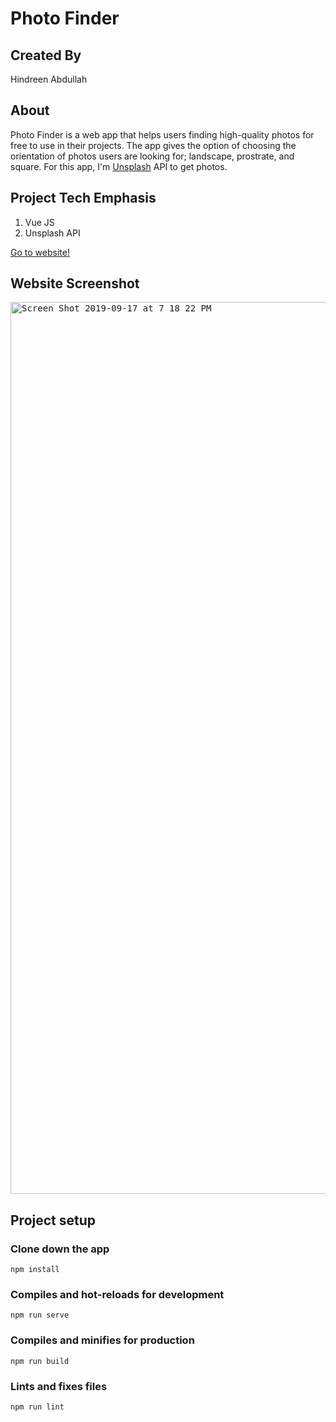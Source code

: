 # Photo Finder

## Created By
Hindreen Abdullah

## About
Photo Finder is a web app that helps users finding high-quality photos for free to use in their projects. The app gives the option of choosing the orientation of photos users are looking for; landscape, prostrate, and square. For this app, I'm  [Unsplash](https://unsplash.com) API to get photos.

## Project Tech Emphasis
1. Vue JS
2. Unsplash API

[Go to website!](https://hndfaw.github.io/Photo-Finder/)

## Website Screenshot

<kbd>
<img width="1427" alt="Screen Shot 2019-09-17 at 7 18 22 PM" src="https://user-images.githubusercontent.com/45321668/65095836-fff79380-d97f-11e9-9661-62cf01ab24a3.png">
</kbd>


## Project setup

### Clone down the app

```
npm install
```

### Compiles and hot-reloads for development
```
npm run serve
```

### Compiles and minifies for production
```
npm run build
```

### Lints and fixes files
```
npm run lint
```

